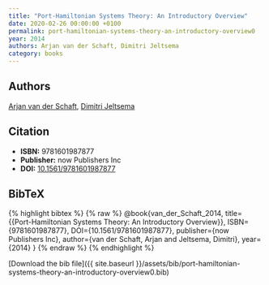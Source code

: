 ```yaml
---
title: "Port-Hamiltonian Systems Theory: An Introductory Overview"
date: 2020-02-26 00:00:00 +0100
permalink: port-hamiltonian-systems-theory-an-introductory-overview0
year: 2014
authors: Arjan van der Schaft, Dimitri Jeltsema
category: books
---
```

 
## Authors
[Arjan van der Schaft](authors/arjan-van-der-schaft), [Dimitri Jeltsema](authors/dimitri-jeltsema)
 
## Citation
- **ISBN:** 9781601987877
- **Publisher:** now Publishers Inc
- **DOI:** [10.1561/9781601987877](https://doi.org/10.1561/9781601987877)
 
## BibTeX
{% highlight bibtex %}
{% raw %}
@book{van_der_Schaft_2014,
  title={{Port-Hamiltonian Systems Theory: An Introductory Overview}},
  ISBN={9781601987877},
  DOI={10.1561/9781601987877},
  publisher={now Publishers Inc},
  author={van der Schaft, Arjan and Jeltsema, Dimitri},
  year={2014}
}
{% endraw %}
{% endhighlight %}
 
[Download the bib file]({{ site.baseurl }}/assets/bib/port-hamiltonian-systems-theory-an-introductory-overview0.bib)
 
